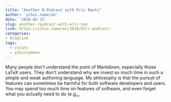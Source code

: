 ```yaml
---
title: "Another R-Podcast with Eric Nantz"
author: 'yihui.name/en'
date: '2018-02-15'
slug: another-rpodcast-with-eric-nan
link: https://yihui.name/en/2018/02/r-podcast/
categories:
- bloglink
tags:
  - rstats
  - yihuinameen
---
```


Many people don't understand the point of Markdown, especially those LaTeX users. They don't understand why we invest so much time in such a simple and weak authoring language. My philosophy is that the pursuit of features can sometimes be harmful for both software developers and users. You may spend too much time on features of software, and even forget what you actually need to do (e.g[... <i class="fas fa-external-link-alt"></i>](https://yihui.name/en/2018/02/r-podcast/)

